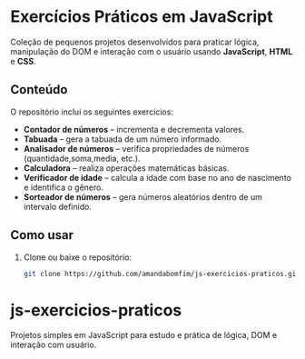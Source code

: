 # Exercícios Práticos em JavaScript

Coleção de pequenos projetos desenvolvidos para praticar lógica, manipulação do DOM e interação com o usuário usando **JavaScript**, **HTML** e **CSS**.

## Conteúdo

O repositório inclui os seguintes exercícios:

- **Contador de números** – incrementa e decrementa valores.  
- **Tabuada** – gera a tabuada de um número informado.  
- **Analisador de números** – verifica propriedades de números (quantidade,soma,media, etc.).  
- **Calculadora** – realiza operações matemáticas básicas.  
- **Verificador de idade** – calcula a idade com base no ano de nascimento e identifica o gênero.  
- **Sorteador de números** – gera números aleatórios dentro de um intervalo definido.

## Como usar

1. Clone ou baixe o repositório:
   ```bash
   git clone https://github.com/amandabomfim/js-exercicios-praticos.git
# js-exercicios-praticos
Projetos simples em JavaScript para estudo e prática de lógica, DOM e interação com usuário.
